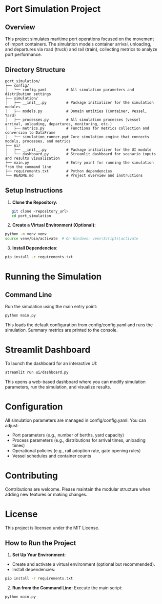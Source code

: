# Port Simulation Project

## Overview

This project simulates maritime port operations focused on the movement of import containers. The simulation models container arrival, unloading, and departures via road (truck) and rail (train), collecting metrics to analyze port performance.

## Directory Structure
```
port_simulation/
├── config/
│   └── config.yaml         # All simulation parameters and distribution settings
├── simulation/
│   ├── __init__.py         # Package initializer for the simulation modules
│   ├── models.py           # Domain entities (Container, Vessel, Yard)
│   ├── processes.py        # All simulation processes (vessel arrival, unloading, departures, monitoring, etc.)
│   ├── metrics.py          # Functions for metrics collection and conversion to DataFrame
│   └── simulation_runner.py# Core simulation engine that connects models, processes, and metrics
├── ui/
│   ├── __init__.py         # Package initializer for the UI module
│   └── dashboard.py        # Streamlit dashboard for scenario inputs and results visualization
├── main.py                 # Entry point for running the simulation from the command line
├── requirements.txt        # Python dependencies
└── README.md               # Project overview and instructions
```

## Setup Instructions

1. **Clone the Repository:**
```bash
   git clone <repository_url>
   cd port_simulation
   ```
2. **Create a Virtual Environment (Optional):**
```bash
python -m venv venv
source venv/bin/activate  # On Windows: venv\Scripts\activate
```
3. **Install Dependencies:**
```bash
pip install -r requirements.txt
```

# Running the Simulation
## Command Line
Run the simulation using the main entry point:
```bash
python main.py
```
This loads the default configuration from config/config.yaml and runs the simulation. Summary metrics are printed to the console.

# Streamlit Dashboard
To launch the dashboard for an interactive UI:
```bash
streamlit run ui/dashboard.py
```
This opens a web-based dashboard where you can modify simulation parameters, run the simulation, and visualize results.

# Configuration
All simulation parameters are managed in config/config.yaml. You can adjust:
- Port parameters (e.g., number of berths, yard capacity)
- Process parameters (e.g., distributions for arrival times, unloading times)
- Operational policies (e.g., rail adoption rate, gate opening rules)
- Vessel schedules and container counts

# Contributing
Contributions are welcome. Please maintain the modular structure when adding new features or making changes.

# License
This project is licensed under the MIT License.

## How to Run the Project

1. **Set Up Your Environment:**
- Create and activate a virtual environment (optional but recommended).
- Install dependencies:
```bash
pip install -r requirements.txt
```

2. **Run from the Command Line:**
Execute the main script:
```bash
python main.py
```